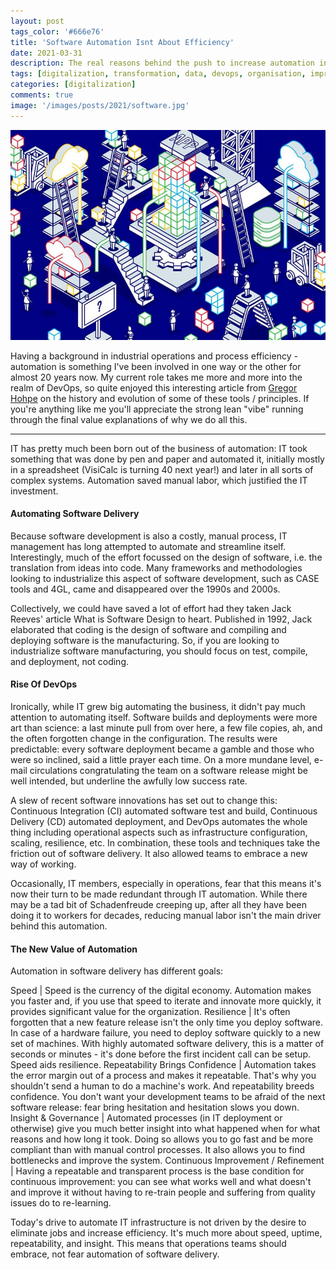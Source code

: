 ```yaml
---
layout: post
tags_color: '#666e76'
title: 'Software Automation Isnt About Efficiency'
date: 2021-03-31
description: The real reasons behind the push to increase automation in software development.
tags: [digitalization, transformation, data, devops, organisation, improvement, speed]
categories: [digitalization]
comments: true
image: '/images/posts/2021/software.jpg'
---
```

![](/images/posts/2021/software.jpg)

Having a background in industrial operations and process efficiency - automation is something I've been involved in one way or the other for almost 20 years now. My current role takes me more and more into the realm of DevOps, so quite enjoyed this interesting article from [Gregor Hohpe](https://architectelevator.com/) on the history and evolution of some of these tools / principles. If you're anything like me you'll appreciate the strong lean "vibe" running through the final value explanations of why we do all this. 

---

IT has pretty much been born out of the business of automation: IT took something that was done by pen and paper and automated it, initially mostly in a spreadsheet (VisiCalc is turning 40 next year!) and later in all sorts of complex systems. Automation saved manual labor, which justified the IT investment.

#### Automating Software Delivery
Because software development is also a costly, manual process, IT management has long attempted to automate and streamline itself. Interestingly, much of the effort focussed on the design of software, i.e. the translation from ideas into code. Many frameworks and methodologies looking to industrialize this aspect of software development, such as CASE tools and 4GL, came and disappeared over the 1990s and 2000s.

Collectively, we could have saved a lot of effort had they taken Jack Reeves' article What is Software Design to heart. Published in 1992, Jack elaborated that coding is the design of software and compiling and deploying software is the manufacturing. So, if you are looking to industrialize software manufacturing, you should focus on test, compile, and deployment, not coding.

#### Rise Of DevOps
Ironically, while IT grew big automating the business, it didn't pay much attention to automating itself. Software builds and deployments were more art than science: a last minute pull from over here, a few file copies, ah, and the often forgotten change in the configuration. The results were predictable: every software deployment became a gamble and those who were so inclined, said a little prayer each time. On a more mundane level, e-mail circulations congratulating the team on a software release might be well intended, but underline the awfully low success rate.

A slew of recent software innovations has set out to change this: Continuous Integration (CI) automated software test and build, Continuous Delivery (CD) automated deployment, and DevOps automates the whole thing including operational aspects such as infrastructure configuration, scaling, resilience, etc. In combination, these tools and techniques take the friction out of software delivery. It also allowed teams to embrace a new way of working.

Occasionally, IT members, especially in operations, fear that this means it's now their turn to be made redundant through IT automation. While there may be a tad bit of Schadenfreude creeping up, after all they have been doing it to workers for decades, reducing manual labor isn't the main driver behind this automation.

#### The New Value of Automation
Automation in software delivery has different goals:

Speed | Speed is the currency of the digital economy. Automation makes you faster and, if you use that speed to iterate and innovate more quickly, it provides significant value for the organization.
Resilience | It's often forgotten that a new feature release isn't the only time you deploy software. In case of a hardware failure, you need to deploy software quickly to a new set of machines. With highly automated software delivery, this is a matter of seconds or minutes - it's done before the first incident call can be setup. Speed aids resilience.
Repeatability Brings Confidence | Automation takes the error margin out of a process and makes it repeatable. That's why you shouldn't send a human to do a machine's work. And repeatability breeds confidence. You don't want your development teams to be afraid of the next software release: fear bring hesitation and hesitation slows you down.
Insight & Governance | Automated processes (in IT deployment or otherwise) give you much better insight into what happened when for what reasons and how long it took. Doing so allows you to go fast and be more compliant than with manual control processes. It also allows you to find bottlenecks and improve the system.
Continuous Improvement / Refinement | Having a repeatable and transparent process is the base condition for continuous improvement: you can see what works well and what doesn't and improve it without having to re-train people and suffering from quality issues do to re-learning.

Today's drive to automate IT infrastructure is not driven by the desire to eliminate jobs and increase efficiency. It's much more about speed, uptime, repeatability, and insight. This means that operations teams should embrace, not fear automation of software delivery.